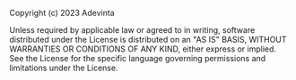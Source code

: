 Copyright (c) 2023 Adevinta

Unless required by applicable law or agreed to in writing, software distributed
under the License is distributed on an "AS IS" BASIS, WITHOUT WARRANTIES OR CONDITIONS
OF ANY KIND, either express or implied.
See the License for the specific language governing permissions and limitations under the License.

